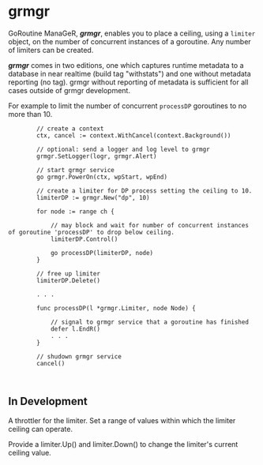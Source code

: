 # grmgr
GoRoutine ManaGeR, **_grmgr_**, enables you to place a ceiling, using a `limiter` object, on the number of concurrent instances of a goroutine. Any number of limiters can be created.

 **_grmgr_** comes in two editions, one which captures runtime metadata to a database in near realtime (build tag "withstats") and one without metadata reporting (no tag).
grmgr without reporting of metadata is sufficient for all cases outside of grmgr development.

For example to limit the number of concurrent `processDP` goroutines to no more than 10.

```
		// create a context
		ctx, cancel := context.WithCancel(context.Background())
		
		// optional: send a logger and log level to grmgr 
		grmgr.SetLogger(logr, grmgr.Alert)
		
		// start grmgr service
		go grmgr.PowerOn(ctx, wpStart, wpEnd) 
		
		// create a limiter for DP process setting the ceiling to 10.
		limiterDP := grmgr.New("dp", 10)
		
		for node := range ch {
			
			// may block and wait for number of concurrent instances of goroutine 'processDP' to drop below ceiling.
			limiterDP.Control()
			
			go processDP(limiterDP, node)
		}
		
		// free up limiter
		limiterDP.Delete()
		
		. . .
		
		func processDP(l *grmgr.Limiter, node Node) {
			
			// signal to grmgr service that a goroutine has finished
			defer l.EndR()
			. . .
		}
		
		// shudown grmgr service
		cancel()
		
		
```

## In Development

A throttler for the limiter. Set a range of values within which the limiter ceiling can operate. 

Provide a limiter.Up() and limiter.Down() to change the limiter's current ceiling value. 

